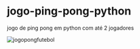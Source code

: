 # jogo-ping-pong-python
jogo de ping pong em python com até 2 jogadores

  ![jogopongfutebol](https://github.com/Saraiva97/jogo-ping-pong-python/assets/93497276/1744139e-0ac9-4e12-8e20-4822247fa8b2)
